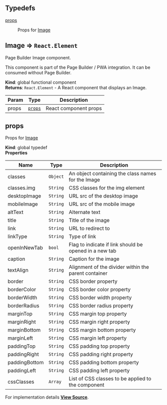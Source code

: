 ## Typedefs

<dl>
<dt><a href="#props">props</a></dt>
<dd><p>Props for <a href="#Image">Image</a></p>
</dd>
</dl>

<a name="Image"></a>

## Image ⇒ <code>React.Element</code>
Page Builder Image component.

This component is part of the Page Builder / PWA integration. It can be consumed without Page Builder.

**Kind**: global functional component  
**Returns**: <code>React.Element</code> - A React component that displays an Image.  

| Param | Type | Description |
| --- | --- | --- |
| props | [<code>props</code>](#props) | React component props |

<a name="props"></a>

## props
Props for [Image](#Image)

**Kind**: global typedef  
**Properties**

| Name | Type | Description |
| --- | --- | --- |
| classes | <code>Object</code> | An object containing the class names for the Image |
| classes.img | <code>String</code> | CSS classes for the img element |
| desktopImage | <code>String</code> | URL src of the desktop image |
| mobileImage | <code>String</code> | URL src of the mobile image |
| altText | <code>String</code> | Alternate text |
| title | <code>String</code> | Title of the image |
| link | <code>String</code> | URL to redirect to |
| linkType | <code>String</code> | Type of link |
| openInNewTab | <code>bool</code> | Flag to indicate if link should be opened in a new tab |
| caption | <code>String</code> | Caption for the image |
| textAlign | <code>String</code> | Alignment of the divider within the parent container |
| border | <code>String</code> | CSS border property |
| borderColor | <code>String</code> | CSS border color property |
| borderWidth | <code>String</code> | CSS border width property |
| borderRadius | <code>String</code> | CSS border radius property |
| marginTop | <code>String</code> | CSS margin top property |
| marginRight | <code>String</code> | CSS margin right property |
| marginBottom | <code>String</code> | CSS margin bottom property |
| marginLeft | <code>String</code> | CSS margin left property |
| paddingTop | <code>String</code> | CSS padding top property |
| paddingRight | <code>String</code> | CSS padding right property |
| paddingBottom | <code>String</code> | CSS padding bottom property |
| paddingLeft | <code>String</code> | CSS padding left property |
| cssClasses | <code>Array</code> | List of CSS classes to be applied to the component |



For implementation details [**View Source**](https://github.com/magento/pwa-studio/blob/develop/packages/pagebuilder/lib/ContentTypes/Image/image.js).